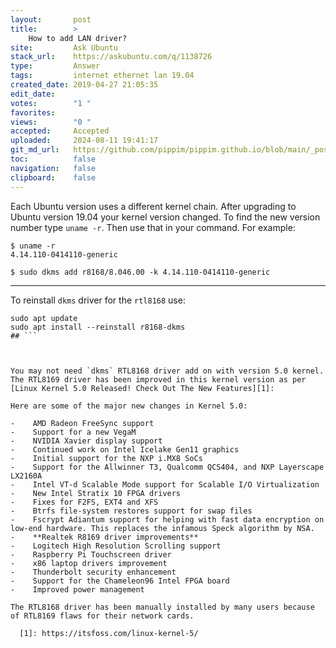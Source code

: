 ```yaml
---
layout:       post
title:        >
    How to add LAN driver?
site:         Ask Ubuntu
stack_url:    https://askubuntu.com/q/1138726
type:         Answer
tags:         internet ethernet lan 19.04
created_date: 2019-04-27 21:05:35
edit_date:    
votes:        "1 "
favorites:    
views:        "0 "
accepted:     Accepted
uploaded:     2024-08-11 19:41:17
git_md_url:   https://github.com/pippim/pippim.github.io/blob/main/_posts/2019/2019-04-27-How-to-add-LAN-driver_.md
toc:          false
navigation:   false
clipboard:    false
---
```


Each Ubuntu version uses a different kernel chain. After upgrading to Ubuntu version 19.04 your kernel version changed. To find the new version number type `uname -r`. Then use that in your command. For example:

``` 
$ uname -r
4.14.110-0414110-generic

$ sudo dkms add r8168/8.046.00 -k 4.14.110-0414110-generic
```


----------

To reinstall `dkms` driver for the `rtl8168` use:

``` 
sudo apt update
sudo apt install --reinstall r8168-dkms
## ```



You may not need `dkms` RTL8168 driver add on with version 5.0 kernel. The RTL8169 driver has been improved in this kernel version as per [Linux Kernel 5.0 Released! Check Out The New Features][1]:

Here are some of the major new changes in Kernel 5.0:

-    AMD Radeon FreeSync support
-    Support for a new VegaM
-    NVIDIA Xavier display support
-    Continued work on Intel Icelake Gen11 graphics
-    Initial support for the NXP i.MX8 SoCs
-    Support for the Allwinner T3, Qualcomm QCS404, and NXP Layerscape LX2160A
-    Intel VT-d Scalable Mode support for Scalable I/O Virtualization
-    New Intel Stratix 10 FPGA drivers
-    Fixes for F2FS, EXT4 and XFS
-    Btrfs file-system restores support for swap files
-    Fscrypt Adiantum support for helping with fast data encryption on low-end hardware. This replaces the infamous Speck algorithm by NSA.
-    **Realtek R8169 driver improvements**
-    Logitech High Resolution Scrolling support
-    Raspberry Pi Touchscreen driver
-    x86 laptop drivers improvement
-    Thunderbolt security enhancement
-    Support for the Chameleon96 Intel FPGA board
-    Improved power management

The RTL8168 driver has been manually installed by many users because of RTL8169 flaws for their network cards.

  [1]: https://itsfoss.com/linux-kernel-5/
